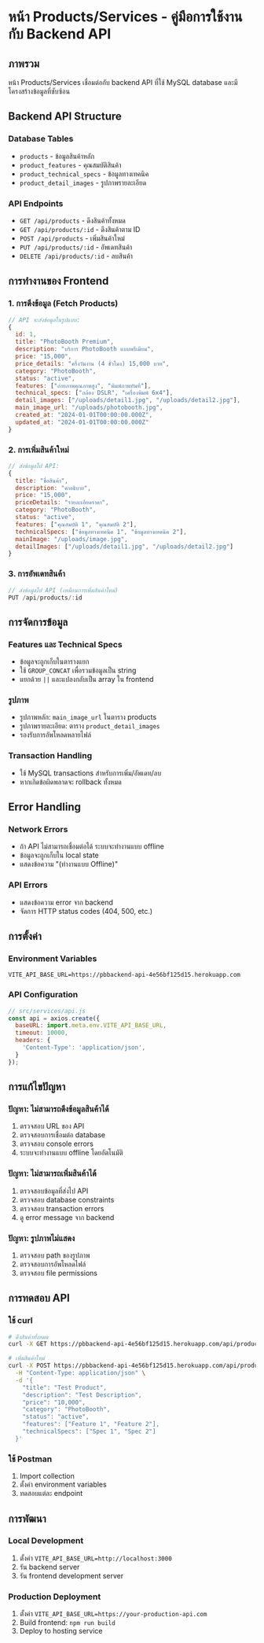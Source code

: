 # หน้า Products/Services - คู่มือการใช้งานกับ Backend API

## ภาพรวม
หน้า Products/Services เชื่อมต่อกับ backend API ที่ใช้ MySQL database และมีโครงสร้างข้อมูลที่ซับซ้อน

## Backend API Structure

### Database Tables
- `products` - ข้อมูลสินค้าหลัก
- `product_features` - คุณสมบัติสินค้า
- `product_technical_specs` - ข้อมูลทางเทคนิค
- `product_detail_images` - รูปภาพรายละเอียด

### API Endpoints
- `GET /api/products` - ดึงสินค้าทั้งหมด
- `GET /api/products/:id` - ดึงสินค้าตาม ID
- `POST /api/products` - เพิ่มสินค้าใหม่
- `PUT /api/products/:id` - อัพเดทสินค้า
- `DELETE /api/products/:id` - ลบสินค้า

## การทำงานของ Frontend

### 1. การดึงข้อมูล (Fetch Products)
```javascript
// API จะส่งข้อมูลในรูปแบบ:
{
  id: 1,
  title: "PhotoBooth Premium",
  description: "บริการ PhotoBooth แบบพรีเมียม",
  price: "15,000",
  price_details: "ครึ่งวันงาน (4 ชั่วโมง) 15,000 บาท",
  category: "PhotoBooth",
  status: "active",
  features: ["ถ่ายภาพคุณภาพสูง", "พิมพ์ภาพทันที"],
  technical_specs: ["กล้อง DSLR", "เครื่องพิมพ์ 6x4"],
  detail_images: ["/uploads/detail1.jpg", "/uploads/detail2.jpg"],
  main_image_url: "/uploads/photobooth.jpg",
  created_at: "2024-01-01T00:00:00.000Z",
  updated_at: "2024-01-01T00:00:00.000Z"
}
```

### 2. การเพิ่มสินค้าใหม่
```javascript
// ส่งข้อมูลไป API:
{
  title: "ชื่อสินค้า",
  description: "คำอธิบาย",
  price: "15,000",
  priceDetails: "รายละเอียดราคา",
  category: "PhotoBooth",
  status: "active",
  features: ["คุณสมบัติ 1", "คุณสมบัติ 2"],
  technicalSpecs: ["ข้อมูลทางเทคนิค 1", "ข้อมูลทางเทคนิค 2"],
  mainImage: "/uploads/image.jpg",
  detailImages: ["/uploads/detail1.jpg", "/uploads/detail2.jpg"]
}
```

### 3. การอัพเดทสินค้า
```javascript
// ส่งข้อมูลไป API (เหมือนการเพิ่มสินค้าใหม่)
PUT /api/products/:id
```

## การจัดการข้อมูล

### Features และ Technical Specs
- ข้อมูลจะถูกเก็บในตารางแยก
- ใช้ `GROUP_CONCAT` เพื่อรวมข้อมูลเป็น string
- แยกด้วย `||` และแปลงกลับเป็น array ใน frontend

### รูปภาพ
- รูปภาพหลัก: `main_image_url` ในตาราง products
- รูปภาพรายละเอียด: ตาราง `product_detail_images`
- รองรับการอัพโหลดหลายไฟล์

### Transaction Handling
- ใช้ MySQL transactions สำหรับการเพิ่ม/อัพเดท/ลบ
- หากเกิดข้อผิดพลาดจะ rollback ทั้งหมด

## Error Handling

### Network Errors
- ถ้า API ไม่สามารถเชื่อมต่อได้ ระบบจะทำงานแบบ offline
- ข้อมูลจะถูกเก็บใน local state
- แสดงข้อความ "(ทำงานแบบ Offline)"

### API Errors
- แสดงข้อความ error จาก backend
- จัดการ HTTP status codes (404, 500, etc.)

## การตั้งค่า

### Environment Variables
```env
VITE_API_BASE_URL=https://pbbackend-api-4e56bf125d15.herokuapp.com
```

### API Configuration
```javascript
// src/services/api.js
const api = axios.create({
  baseURL: import.meta.env.VITE_API_BASE_URL,
  timeout: 10000,
  headers: {
    'Content-Type': 'application/json',
  }
});
```

## การแก้ไขปัญหา

### ปัญหา: ไม่สามารถดึงข้อมูลสินค้าได้
1. ตรวจสอบ URL ของ API
2. ตรวจสอบการเชื่อมต่อ database
3. ตรวจสอบ console errors
4. ระบบจะทำงานแบบ offline โดยอัตโนมัติ

### ปัญหา: ไม่สามารถเพิ่มสินค้าได้
1. ตรวจสอบข้อมูลที่ส่งไป API
2. ตรวจสอบ database constraints
3. ตรวจสอบ transaction errors
4. ดู error message จาก backend

### ปัญหา: รูปภาพไม่แสดง
1. ตรวจสอบ path ของรูปภาพ
2. ตรวจสอบการอัพโหลดไฟล์
3. ตรวจสอบ file permissions

## การทดสอบ API

### ใช้ curl
```bash
# ดึงสินค้าทั้งหมด
curl -X GET https://pbbackend-api-4e56bf125d15.herokuapp.com/api/products

# เพิ่มสินค้าใหม่
curl -X POST https://pbbackend-api-4e56bf125d15.herokuapp.com/api/products \
  -H "Content-Type: application/json" \
  -d '{
    "title": "Test Product",
    "description": "Test Description",
    "price": "10,000",
    "category": "PhotoBooth",
    "status": "active",
    "features": ["Feature 1", "Feature 2"],
    "technicalSpecs": ["Spec 1", "Spec 2"]
  }'
```

### ใช้ Postman
1. Import collection
2. ตั้งค่า environment variables
3. ทดสอบแต่ละ endpoint

## การพัฒนา

### Local Development
1. ตั้งค่า `VITE_API_BASE_URL=http://localhost:3000`
2. รัน backend server
3. รัน frontend development server

### Production Deployment
1. ตั้งค่า `VITE_API_BASE_URL=https://your-production-api.com`
2. Build frontend: `npm run build`
3. Deploy to hosting service 